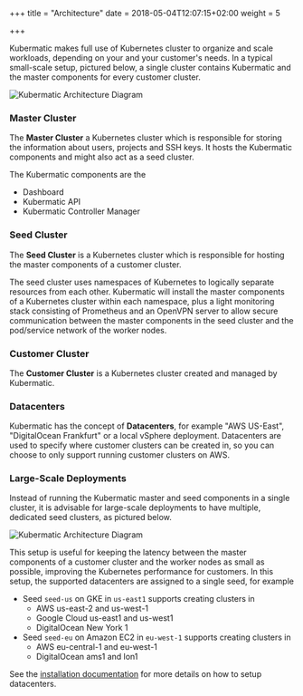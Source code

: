 +++
title = "Architecture"
date = 2018-05-04T12:07:15+02:00
weight = 5

+++

Kubermatic makes full use of Kubernetes cluster to organize and scale workloads, depending on your and your customer's needs. In a typical small-scale setup, pictured below, a single cluster contains Kubermatic and the master components for every customer cluster.

![Kubermatic Architecture Diagram](/img/kubermatic/master/concepts/architecture/combined-master-seed.png)

### Master Cluster

The **Master Cluster** a Kubernetes cluster which is responsible for storing the information about users, projects and SSH keys.
It hosts the Kubermatic components and might also act as a seed cluster.

The Kubermatic components are the

* Dashboard
* Kubermatic API
* Kubermatic Controller Manager

### Seed Cluster

The **Seed Cluster** is a Kubernetes cluster which is responsible for hosting the master components of a customer cluster.

The seed cluster uses namespaces of Kubernetes to logically separate resources from each other. Kubermatic will install the master components of a Kubernetes cluster within each namespace, plus a light monitoring stack consisting of Prometheus and an OpenVPN server to allow secure communication between the master components in the seed cluster and the pod/service network of the worker nodes.

### Customer Cluster

The **Customer Cluster** is a Kubernetes cluster created and managed by Kubermatic.

### Datacenters

Kubermatic has the concept of **Datacenters**, for example "AWS US-East", "DigitalOcean Frankfurt" or a local vSphere deployment. Datacenters are used to specify where customer clusters can be created in, so you can choose to only support running customer clusters on AWS.

### Large-Scale Deployments

Instead of running the Kubermatic master and seed components in a single cluster, it is advisable for large-scale deployments to have multiple, dedicated seed clusters, as pictured below.

![Kubermatic Architecture Diagram](/img/kubermatic/master/concepts/architecture/dedicated-seeds.png)

This setup is useful for keeping the latency between the master components of a customer cluster and the worker nodes as small as possible, improving the Kubernetes performance for customers. In this setup, the supported datacenters are assigned to a single seed, for example

* Seed `seed-us` on GKE in `us-east1` supports creating clusters in
  * AWS us-east-2 and us-west-1
  * Google Cloud us-east1 and us-west1
  * DigitalOcean New York 1
* Seed `seed-eu` on Amazon EC2 in `eu-west-1` supports creating clusters in
  * AWS eu-central-1 and eu-west-1
  * DigitalOcean ams1 and lon1

See the [installation documentation](../../installation/install_kubermatic/) for more details on how to setup datacenters.
